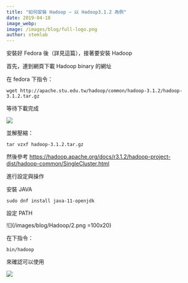 ```yaml
---
title: "如何安裝 Hadoop – 以 Hadoop3.1.2 為例"
date: 2019-04-18
image_webp: 
image: /images/blog/full-logo.png
author: stemlab
---
```

安裝好 Fedora 後（詳見這篇），接著要安裝 Hadoop

首先，連到網頁下載 Hadoop binary 的網址

在 fedora 下指令：

```
wget http://apache.stu.edu.tw/hadoop/common/hadoop-3.1.2/hadoop-3.1.2.tar.gz
```

等待下載完成

![](/images/blog/Hadoop/1.png?width=20pc)

並解壓縮：

```
tar vzxf hadoop-3.1.2.tar.gz
```

然後參考 https://hadoop.apache.org/docs/r3.1.2/hadoop-project-dist/hadoop-common/SingleCluster.html

進行設定與操作

安裝 JAVA

```
sudo dnf install java-11-openjdk
```

設定 PATH

![](/images/blog/Hadoop/2.png =100x20)

在下指令：

```
bin/hadoop
```

來確認可以使用

![](/images/blog/Hadoop/3.png)